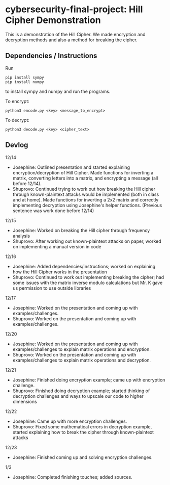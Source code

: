 # cybersecurity-final-project: Hill Cipher Demonstration

This is a demonstration of the Hill Cipher. We made encryption and decryption methods and also a method for breaking the cipher.

## Dependencies / Instructions

Run

```
pip install sympy
pip install numpy
```

to install sympy and numpy and run the programs.

To encrypt:

```
python3 encode.py <key> <message_to_encrypt>
```

To decrypt:

```
python3 decode.py <key> <cipher_text>
```

## Devlog

12/14

- Josephine: Outlined presentation and started explaining encryption/decryption of Hill Cipher. Made functions for inverting a matrix, converting letters into a matrix, and encrypting a message (all before 12/14).
- Shuprovo: Continued trying to work out how breaking the Hill cipher through known-plaintext attacks would be implemented (both in class and at home). Made functions for inverting a 2x2 matrix and correctly implementing decryption using Josephine's helper functions. (Previous sentence was work done before 12/14)

12/15

- Josephine: Worked on breaking the Hill cipher through frequency analysis
- Shuprovo: After working out known-plaintext attacks on paper, worked on implementing a manual version in code

12/16

- Josephine: Added dependencies/instructions; worked on explaining how the Hill Cipher works in the presentation
- Shuprovo: Continued to work out implementing breaking the cipher; had some issues with the matrix inverse modulo calculations but Mr. K gave us permission to use outside libraries

12/17

- Josephine: Worked on the presentation and coming up with examples/challenges.
- Shuprovo: Worked on the presentation and coming up with examples/challenges.

12/20

- Josephine: Worked on the presentation and coming up with examples/challenges to explain matrix operations and encryption.
- Shuprovo: Worked on the presentation and coming up with examples/challenges to explain matrix operations and decryption.

12/21

- Josephine: Finished doing encryption example; came up with encryption challenge.
- Shuprovo: Finished doing decryption example; started thinking of decryption challenges and ways to upscale our code to higher dimensions

12/22

- Josephine: Came up with more encryption challenges.
- Shuprovo: Fixed some mathematical errors in decryption example, started explaining how to break the cipher through known-plaintext attacks

12/23
- Josephine: Finished coming up and solving encryption challenges.

1/3
- Josephine: Completed finishing touches; added sources.
